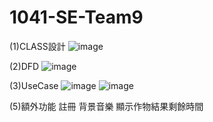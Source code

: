 # 1041-SE-Team9
(1)CLASS設計
![image](https://github.com/mddon20100512/1041-SE-Team9/raw/master/img/class.jpg)

(2)DFD
![image](https://github.com/mddon20100512/1041-SE-Team9/raw/master/img/DFD.jpg)

(3)UseCase
![image](https://github.com/mddon20100512/1041-SE-Team9/raw/master/img/USECASE1.jpg)
![image](https://github.com/mddon20100512/1041-SE-Team9/raw/master/img/USECASE2.jpg)

(5)額外功能
註冊
背景音樂
顯示作物結果剩餘時間




